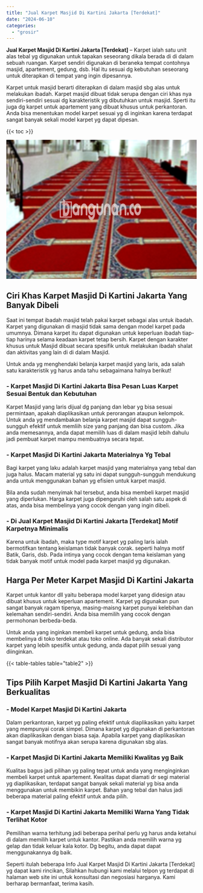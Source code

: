 ```yaml
---
title: "Jual Karpet Masjid Di Kartini Jakarta [Terdekat]"
date: "2024-06-10"
categories: 
  - "grosir"
---
```


**Jual Karpet Masjid Di Kartini Jakarta \[Terdekat\]** – Karpet ialah satu unit alas tebal yg digunakan untuk tapakan seseorang dikala berada di di dalam sebuah ruangan. Karpet sendiri digunakan di beraneka tempat contohnya masjid, apartement, gedung, dsb. Hal itu sesuai dg kebutuhan seseorang untuk diterapkan di tempat yang ingin dipesannya.

Karpet untuk masjid berarti diterapkan di dalam masjid sbg alas untuk melakukan ibadah. Karpet masjid dibuat tidak serupa dengan ciri khas nya sendiri-sendiri sesuai dg karakteristik yg dibutuhkan untuk masjid. Sperti itu juga dg karpet untuk apartement yang dibuat khusus untuk perkantoran. Anda bisa menentukan model karpet sesuai yg di inginkan karena terdapat sangat banyak sekali model karpet yg dapat dipesan.

{{< toc >}}

![Jual Karpet Masjid Di Kartini Jakarta [Terdekat]](/images/grosir-karpet-murah-75.png)

## Ciri Khas Karpet Masjid Di Kartini Jakarta Yang Banyak Dibeli

Saat ini tempat ibadah masjid telah pakai karpet sebagai alas untuk ibadah. Karpet yang digunakan di masjid tidak sama dengan model karpet pada umumnya. Dimana karpet itu dapat digunakan untuk keperluan ibadah tiap-tiap harinya selama keadaan karpet tetap bersih. Karpet dengan karakter khusus untuk Masjid dibuat secara spesifik untuk melakukan ibadah shalat dan aktivitas yang lain di di dalam Masjid.

Untuk anda yg menghendaki belanja karpet masjid yang laris, ada salah satu karakteristik yg harus anda tahu sebagaimana halnya berikut!

### \- Karpet Masjid Di Kartini Jakarta Bisa Pesan Luas Karpet Sesuai Bentuk dan Kebutuhan

Karpet Masjid yang laris dijual dg panjang dan lebar yg bisa sesuai permintaan, apakah diaplikasikan untuk perorangan ataupun kelompok. Untuk anda yg mendambakan belanja karpet masjid dapat sungguh-sungguh efektif untuk memliih size yang panjang dan bisa custom. Jika anda memesannya, anda dapat memilih luas di dalam masjid lebih dahulu jadi pembuat karpet mampu membuatnya secara tepat.

### \- Karpet Masjid Di Kartini Jakarta Materialnya Yg Tebal

Bagi karpet yang laku adalah karpet masjid yang materialnya yang tebal dan juga halus. Macam material yg satu ini dapat sungguh-sungguh mendukung anda untuk menggunakan bahan yg efisien untuk karpet masjid.

Bila anda sudah menyimak hal tersebut, anda bisa membeli karpet masjid yang diperlukan. Harga karpet juga dipengaruhi oleh salah satu aspek di atas, anda bisa membelinya yang cocok dengan yang ingin dibeli.

### \- Di Jual Karpet Masjid Di Kartini Jakarta \[Terdekat\] Motif Karpetnya Minimalis

Karena untuk ibadah, maka type motif karpet yg paling laris ialah bermotifkan tentang keislaman tidak banyak corak. seperti halnya motif Batik, Garis, dsb. Pada intinya yang cocok dengan tema keislaman yang tidak banyak motif untuk model pada karpet masjid yg digunakan.

## Harga Per Meter Karpet Masjid Di Kartini Jakarta

Karpet untuk kantor dll yaitu beberapa model karpet yang didesign atau dibuat khusus untuk keperluan apartement. Karpet yg digunakan pun sangat banyak ragam tipenya, masing-maisng karpet punyai kelebihan dan kelemahan sendiri-sendiri. Anda bisa memilih yang cocok dengan permohonan berbeda-beda.

Untuk anda yang inginkan membeli karpet untuk gedung, anda bisa membelinya di toko terdekat atau toko online. Ada banyak sekali distributor karpet yang lebih spesifik untuk gedung, anda dapat pilih sesuai yang diinginkan.

{{< table-tables table="table2" >}}

## Tips Pilih Karpet Masjid Di Kartini Jakarta Yang Berkualitas

### \- Model Karpet Masjid Di Kartini Jakarta

Dalam perkantoran, karpet yg paling efektif untuk diaplikasikan yaitu karpet yang mempunyai corak simpel. Dimana karpet yg digunakan di perkantoran akan diaplikasikan dengan biasa saja. Apabila karpet yang diaplikasikan sangat banyak motifnya akan serupa karena digunakan sbg alas.

### \- Karpet Masjid Di Kartini Jakarta Memiliki Kwalitas yg Baik

Kualitas bagus jadi pilihan yg paling tepat untuk anda yang menginginkan membeli karpet untuk apartement. Kwalitas dapat diamati dr segi material yg diaplikasikan, terdapat sangat banyak sekali material yg bisa anda menggunakan untuk membikin karpet. Bahan yang tebal dan halus jadi beberapa material paling efektif untuk anda pilih.

### \- Karpet Masjid Di Kartini Jakarta Memiliki Warna Yang Tidak Terlihat Kotor

Pemilihan warna terhitung jadi beberapa perihal perlu yg harus anda ketahui di dalam memilih karpet untuk kantor. Pastikan anda memilih warna yg gelap dan tidak keluar kala kotor. Dg begitu, anda dapat dapat menggunakannya dg baik.

Seperti itulah beberapa Info Jual Karpet Masjid Di Kartini Jakarta \[Terdekat\] yg dapat kami rincikan, Silahkan hubungi kami melalui telpon yg terdapat di halaman web site ini untuk konsultasi dan negosiasi harganya. Kami berharap bermanfaat, terima kasih.
